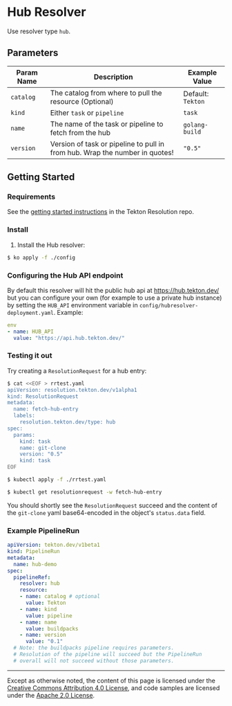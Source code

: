 # Hub Resolver

Use resolver type `hub`.

## Parameters

| Param Name       | Description                                                                   | Example Value                                              |
|------------------|-------------------------------------------------------------------------------|------------------------------------------------------------|
| `catalog`        | The catalog from where to pull the resource (Optional)                        | Default:  `Tekton`                                         |
| `kind`           | Either `task` or `pipeline`                                                   | `task`                                                     |
| `name`           | The name of the task or pipeline to fetch from the hub                        | `golang-build`                                             |
| `version`        | Version of task or pipeline to pull in from hub. Wrap the number in quotes!   | `"0.5"`                                                    |

## Getting Started

### Requirements

See the [getting started
instructions](https://github.com/tektoncd/resolution/tree/main/docs/getting-started.md)
in the Tekton Resolution repo.

### Install

1. Install the Hub resolver:

```bash
$ ko apply -f ./config
```

### Configuring the Hub API endpoint

By default this resolver will hit the public hub api at https://hub.tekton.dev/
but you can configure your own (for example to use a private hub
instance) by setting the `HUB_API` environment variable in
`config/hubresolver-deployment.yaml`. Example:

```yaml
env
- name: HUB_API
  value: "https://api.hub.tekton.dev/"
```

### Testing it out

Try creating a `ResolutionRequest` for a hub entry:

```bash
$ cat <<EOF > rrtest.yaml
apiVersion: resolution.tekton.dev/v1alpha1
kind: ResolutionRequest
metadata:
  name: fetch-hub-entry
  labels:
    resolution.tekton.dev/type: hub
spec:
  params:
    kind: task
    name: git-clone
    version: "0.5"
    kind: task
EOF

$ kubectl apply -f ./rrtest.yaml

$ kubectl get resolutionrequest -w fetch-hub-entry
```

You should shortly see the `ResolutionRequest` succeed and the content of
the `git-clone` yaml base64-encoded in the object's `status.data`
field.

### Example PipelineRun

```yaml
apiVersion: tekton.dev/v1beta1
kind: PipelineRun
metadata:
  name: hub-demo
spec:
  pipelineRef:
    resolver: hub
    resource:
    - name: catalog # optional
      value: Tekton 
    - name: kind
      value: pipeline
    - name: name
      value: buildpacks
    - name: version
      value: "0.1"
  # Note: the buildpacks pipeline requires parameters.
  # Resolution of the pipeline will succeed but the PipelineRun
  # overall will not succeed without those parameters.
```

---

Except as otherwise noted, the content of this page is licensed under the
[Creative Commons Attribution 4.0 License](https://creativecommons.org/licenses/by/4.0/),
and code samples are licensed under the
[Apache 2.0 License](https://www.apache.org/licenses/LICENSE-2.0).
